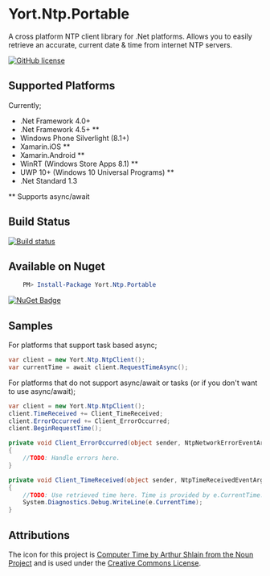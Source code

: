 # Yort.Ntp.Portable
A cross platform NTP client library for .Net platforms. Allows you to easily retrieve an accurate, current date & time from internet NTP servers.

[![GitHub license](https://img.shields.io/github/license/mashape/apistatus.svg)](https://github.com/Yortw/Yort.Ntp/blob/master/LICENSE.md) 

## Supported Platforms
Currently;

* .Net Framework 4.0+
* .Net Framework 4.5+ **
* Windows Phone Silverlight (8.1+) 
* Xamarin.iOS **
* Xamarin.Android **
* WinRT (Windows Store Apps 8.1) **
* UWP 10+ (Windows 10 Universal Programs) **
* .Net Standard 1.3

** Supports async/await

## Build Status
[![Build status](https://ci.appveyor.com/api/projects/status/ko6t4635hx6rllch?svg=true)](https://ci.appveyor.com/project/Yortw/yort-ntp)

## Available on Nuget

```powershell
    PM> Install-Package Yort.Ntp.Portable
```

[![NuGet Badge](https://buildstats.info/nuget/Yort.Ntp.Portable)](https://www.nuget.org/packages/Yort.Ntp.Portable/)

## Samples
For platforms that support task based async;
```C#
var client = new Yort.Ntp.NtpClient();
var currentTime = await client.RequestTimeAsync();
```

For platforms that do not support async/await or tasks (or if you don't want to use async/await);

```C#
var client = new Yort.Ntp.NtpClient();
client.TimeReceived += Client_TimeReceived;
client.ErrorOccurred += Client_ErrorOccurred;
client.BeginRequestTime();

private void Client_ErrorOccurred(object sender, NtpNetworkErrorEventArgs e)
{
	//TODO: Handle errors here.
}

private void Client_TimeReceived(object sender, NtpTimeReceivedEventArgs e)
{
    //TODO: Use retrieved time here. Time is provided by e.CurrentTime.
	System.Diagnostics.Debug.WriteLine(e.CurrentTime);
}

```



## Attributions
The icon for this project is [Computer Time by Arthur Shlain from the Noun Project](https://thenounproject.com/search/?q=computer+time&i=87580) and is used under the [Creative Commons License](http://creativecommons.org/licenses/by/3.0/us/).

